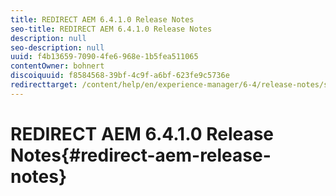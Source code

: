 ```yaml
---
title: REDIRECT AEM 6.4.1.0 Release Notes
seo-title: REDIRECT AEM 6.4.1.0 Release Notes
description: null
seo-description: null
uuid: f4b13659-7090-4fe6-968e-1b5fea511065
contentOwner: bohnert
discoiquuid: f8584568-39bf-4c9f-a6bf-623fe9c5736e
redirecttarget: /content/help/en/experience-manager/6-4/release-notes/sp-release-notes
---
```


# REDIRECT AEM 6.4.1.0 Release Notes{#redirect-aem-release-notes}

